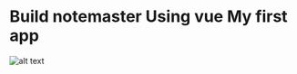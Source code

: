 # Build notemaster Using vue My first app

![alt text](https://im2.ezgif.com/tmp/ezgif-2-7920a21131.gif)
